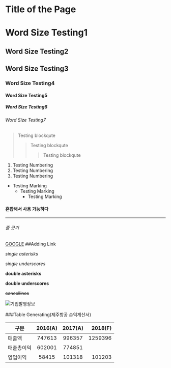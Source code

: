 Title of the Page
============

# Word Size Testing1
## Word Size Testing2
## Word Size Testing3
### Word Size Testing4
#### Word Size Testing5
##### Word Size Testing6
###### Word Size Testing7

> Testing blockqute
>> Testing blockqute
>>> Testing blockqute

1. Testing Numbering
2. Testing Numbering
3. Testing Numbering

+ Testing Marking
    + Testing Marking
        + Testing Marking
#### 혼합해서 사용 가능하다

<hr/>

###### 줄 긋기

[GOOGLE](https://google.com)
##Adding Link

*single asterisks*

_single underscores_

**double asterisks**

__double underscores__

~~cancellines~~

![기업발행정보](https://github.com/jaehchangSCSC/JavaClass/blob/master/%EA%B8%B0%EC%97%85%20%EB%B0%9C%ED%96%89%20%EC%A0%95%EB%B3%B4.JPG)

###Table Generating(제주항공 손익계산서)

|구분 |2016(A)|2017(A)|2018(F)|
|-----|:---------:|:---------:|----------:|
|매출액|747613|996357|1259396|
|매출총이익|602001|774851|    |
|영업이익|58415|101318|101203|
